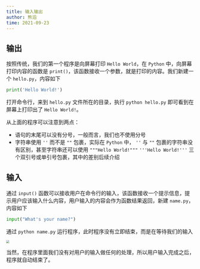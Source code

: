 ```yaml
---
title: 输入输出
author: 熊滔
time: 2021-09-23
---
```


## 输出

按照传统，我们的第一个程序是向屏幕打印 `Hello World`，在 `Python` 中，向屏幕打印内容的函数是 `print()`，该函数接收一个参数，就是打印的内容。我们新建一个 `hello.py`，内容如下

```python
print('Hello World!')
```

打开命令行，来到 `hello.py` 文件所在的目录，执行 `python hello.py` 即可看到在屏幕上打印出了 `Hello World!`。

从上面的程序可以注意到两点：

- 语句的末尾可以没有分号，一般而言，我们也不使用分号
- 字符串使用 `''` 而不是 `""` 包裹，实际在 `Python` 中， `''` 与 `""` 包裹的字符串没有区别，甚至字符串还可以使用 `"""Hello World!"""` `'''Hello World!'''` 三个双引号或单引号包裹，其中的差别后续介绍

## 输入

通过 `input()` 函数可以接收用户在命令行的输入，该函数接收一个提示信息，提示用户应该输入什么内容，用户输入的内容会作为函数结果返回，新建 `name.py`，内容如下

```python
input("What's your name?")
```

通过 `python name.py` 运行程序，此时程序没有立即结束，而是在等待我们的输入

<DisplayBox>
<img src="https://cdn.jsdelivr.net/gh/LastKnightCoder/ImgHosting3/name2021-09-23-19-33-46.gif" style="zoom:50%"/>
</DisplayBox>

当然，在程序里面我们没有对用户的输入做任何的处理，所以用户输入完成之后，程序就自动结束了。
